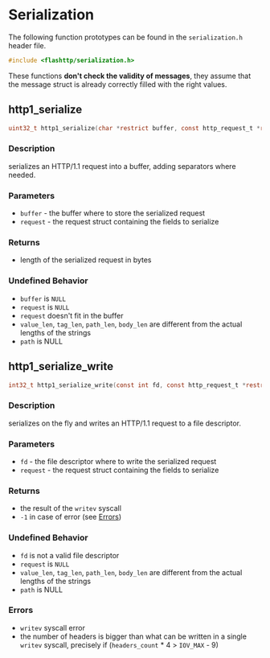 # Serialization

The following function prototypes can be found in the `serialization.h` header file.

```c
#include <flashttp/serialization.h>
```

These functions **don't check the validity of messages**, they assume that the message struct is already correctly filled with the right values.

## http1_serialize

```c
uint32_t http1_serialize(char *restrict buffer, const http_request_t *restrict request)
```

### Description
serializes an HTTP/1.1 request into a buffer, adding separators where needed.

### Parameters
  - `buffer` - the buffer where to store the serialized request
  - `request` - the request struct containing the fields to serialize

### Returns
  - length of the serialized request in bytes

### Undefined Behavior
  - `buffer` is `NULL`
  - `request` is `NULL`
  - `request` doesn't fit in the buffer
  - `value_len`, `tag_len`, `path_len`, `body_len` are different from the actual lengths of the strings
  - `path` is NULL

## http1_serialize_write

```c
int32_t http1_serialize_write(const int fd, const http_request_t *restrict request)
```

### Description
serializes on the fly and writes an HTTP/1.1 request to a file descriptor.

### Parameters
  - `fd` - the file descriptor where to write the serialized request
  - `request` - the request struct containing the fields to serialize

### Returns
  - the result of the `writev` syscall
  - `-1` in case of error (see [Errors](#errors))

### Undefined Behavior
  - `fd` is not a valid file descriptor
  - `request` is `NULL`
  - `value_len`, `tag_len`, `path_len`, `body_len` are different from the actual lengths of the strings
  - `path` is NULL

### Errors
  - `writev` syscall error
  - the number of headers is bigger than what can be written in a single `writev` syscall, precisely if (`headers_count` * 4 > `IOV_MAX` - 9)

